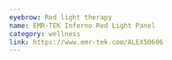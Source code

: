 ```yaml
---
eyebrow: Red light therapy
name: EMR-TEK Inferno Red Light Panel
category: wellness
link: https://www.emr-tek.com/ALEX50606
---
```

